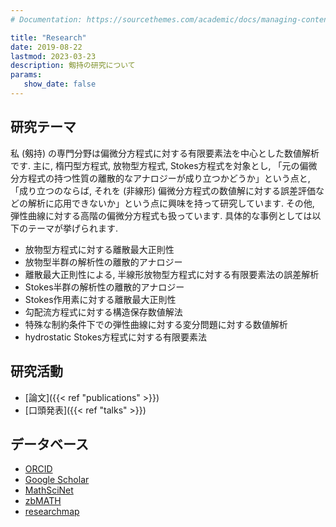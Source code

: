 ```yaml
---
# Documentation: https://sourcethemes.com/academic/docs/managing-content/

title: "Research"
date: 2019-08-22
lastmod: 2023-03-23
description: 剱持の研究について
params: 
   show_date: false
---
```




## 研究テーマ

私 (剱持) の専門分野は偏微分方程式に対する有限要素法を中心とした数値解析です.
主に, 楕円型方程式, 放物型方程式, Stokes方程式を対象とし, 「元の偏微分方程式の持つ性質の離散的なアナロジーが成り立つかどうか」という点と,
「成り立つのならば, それを (非線形) 偏微分方程式の数値解に対する誤差評価などの解析に応用できないか」という点に興味を持って研究しています.
その他, 弾性曲線に対する高階の偏微分方程式も扱っています.
具体的な事例としては以下のテーマが挙げられます.

<!-- - 楕円型方程式に対する離散最大値原理 -->
- 放物型方程式に対する離散最大正則性
- 放物型半群の解析性の離散的アナロジー
- 離散最大正則性による, 半線形放物型方程式に対する有限要素法の誤差解析
- Stokes半群の解析性の離散的アナロジー
- Stokes作用素に対する離散最大正則性
- 勾配流方程式に対する構造保存数値解法
- 特殊な制約条件下での弾性曲線に対する変分問題に対する数値解析
- hydrostatic Stokes方程式に対する有限要素法



## 研究活動

- [論文]({{< ref "publications" >}})
- [口頭発表]({{< ref "talks" >}})

## データベース

- [ORCID](http://orcid.org/0000-0003-4060-6288)
- [Google Scholar](https://scholar.google.co.jp/citations?user=tNnJyuMAAAAJ)
- [MathSciNet](http://www.ams.org/mathscinet/search/author.html?mrauthid=1179149)
- [zbMATH](https://www.zbmath.org/authors/?q=ai:kemmochi.tomoya)
- [researchmap](https://researchmap.jp/t-kemmochi/)
